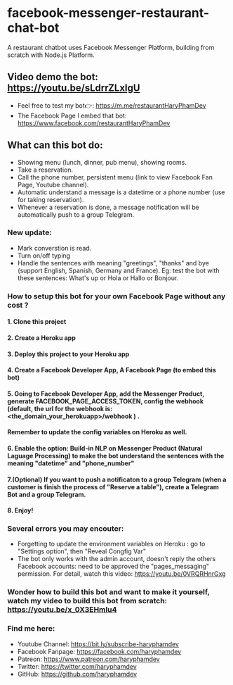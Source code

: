 # facebook-messenger-restaurant-chat-bot
A  restaurant chatbot uses Facebook Messenger Platform, building from scratch with Node.js Platform.

## Video demo the bot: https://youtu.be/sLdrrZLxIgU

- Feel free to test my bot👉:  https://m.me/restaurantHaryPhamDev
- The Facebook Page I embed that bot: https://www.facebook.com/restaurantHaryPhamDev

## What can this bot do:

- Showing menu (lunch, dinner, pub menu), showing rooms.
- Take a reservation.
- Call the phone number, persistent menu (link to view Facebook Fan Page,  Youtube channel).
- Automatic understand a message is a datetime or a phone number (use for taking reservation).
- Whenever a reservation is done, a message notification will be automatically push to a group Telegram.

### New update:
- Mark converstion is read.
- Turn on/off typing
- Handle the sentences with meaning "greetings", "thanks" and bye (support English, Spanish, Germany and France). Eg: test the bot with these sentences: What's up or Hola or Hallo or Bonjour.

### How to setup this bot for your own Facebook Page without any cost ?

#### 1. Clone this project
#### 2. Create a Heroku app
#### 3. Deploy this project to your Heroku app
#### 4. Create a Facebook Developer App, A Facebook Page (to embed this bot)
#### 5. Going to Facebook Developer App, add the Messenger Product, generate FACEBOOK_PAGE_ACCESS_TOKEN, config the webhook (default, the url for the webhook is: <the_domain_your_herokuapp>/webhook ) . 
#### Remember to update the config variables on Heroku as well.
#### 6. Enable the option: Build-in NLP on Messenger Product (Natural Laguage Processing) to make the bot understand the sentences with the meaning "datetime" and "phone_number"
#### 7.(Optional) If you want to push a notificaton to a group Telegram (when a customer is finish the process of "Reserve a table"), create a Telegram Bot and a group Telegram.
#### 8. Enjoy!

### Several errors you may encouter:
- Forgetting to update the environment variables on Heroku : go to "Settings option", then "Reveal Congfig Var"
- The bot only works with the admin account, doesn't reply the others Facebook accounts: need to be approved the "pages_messaging" permission. 
For detail, watch this video: https://youtu.be/0VRQRHnrGxg

### Wonder how to build this bot and want to make it yourself, watch my video to build this bot from scratch: https://youtu.be/x_0X3EHmIu4

### Find me here:
- Youtube Channel: https://bit.ly/subscribe-haryphamdev
- Facebook Fanpage: https://facebook.com/haryphamdev
- Patreon: https://www.patreon.com/haryphamdev
- Twitter: https://twitter.com/haryphamdev
- GitHub: https://github.com/haryphamdev
